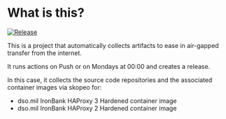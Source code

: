 # What is this?

[![Release](https://github.com/amentumcms/Collector-HAProxy-IB/actions/workflows/collect.yml/badge.svg?branch=main)](https://github.com/amentumcms/Collector-HAProxy-IB/actions/workflows/collect.yml)

This is a project that automatically collects artifacts to ease in air-gapped transfer from the internet.

It runs actions on Push or on Mondays at 00:00 and creates a release.

In this case, it collects the source code repositories and the associated container images via skopeo for:

- dso.mil IronBank HAProxy 3 Hardened container image
- dso.mil IronBank HAProxy 2 Hardened container image
  